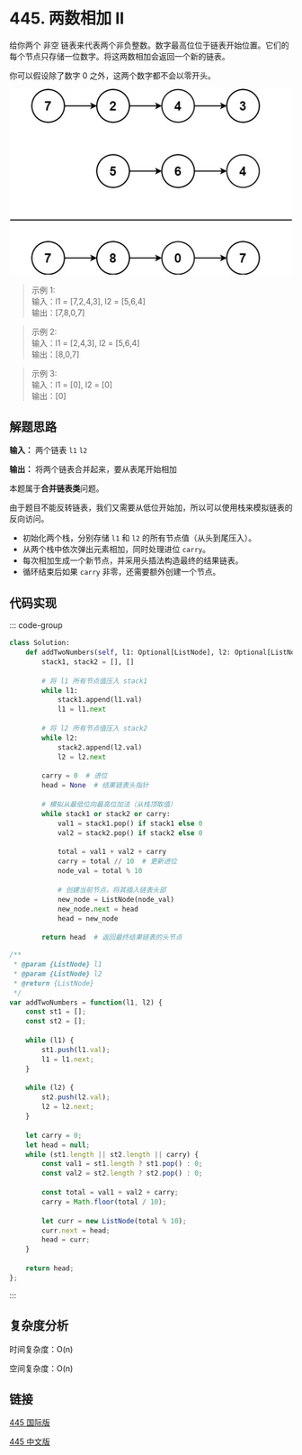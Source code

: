 # 445. 两数相加 II <Badge type="warning" text="Medium" />

给你两个 非空 链表来代表两个非负整数。数字最高位位于链表开始位置。它们的每个节点只存储一位数字。将这两数相加会返回一个新的链表。

你可以假设除了数字 0 之外，这两个数字都不会以零开头。

![445](./assets/445.png)

>示例 1:  
输入：l1 = [7,2,4,3], l2 = [5,6,4]   
输出：[7,8,0,7]

>示例 2:  
输入：l1 = [2,4,3], l2 = [5,6,4]   
输出：[8,0,7]

>示例 3:  
输入：l1 = [0], l2 = [0]   
输出：[0]

## 解题思路
**输入：** 两个链表 `l1` `l2`

**输出：** 将两个链表合并起来，要从表尾开始相加

本题属于**合并链表类**问题。

由于题目不能反转链表，我们又需要从低位开始加，所以可以使用栈来模拟链表的反向访问。

- 初始化两个栈，分别存储 `l1` 和 `l2` 的所有节点值（从头到尾压入）。
- 从两个栈中依次弹出元素相加，同时处理进位 `carry`。
- 每次相加生成一个新节点，并采用头插法构造最终的结果链表。
- 循环结束后如果 `carry` 非零，还需要额外创建一个节点。

## 代码实现

::: code-group

```python
class Solution:
    def addTwoNumbers(self, l1: Optional[ListNode], l2: Optional[ListNode]) -> Optional[ListNode]:
        stack1, stack2 = [], []

        # 将 l1 所有节点值压入 stack1
        while l1:
            stack1.append(l1.val)
            l1 = l1.next

        # 将 l2 所有节点值压入 stack2
        while l2:
            stack2.append(l2.val)
            l2 = l2.next

        carry = 0  # 进位
        head = None  # 结果链表头指针

        # 模拟从最低位向最高位加法（从栈顶取值）
        while stack1 or stack2 or carry:
            val1 = stack1.pop() if stack1 else 0
            val2 = stack2.pop() if stack2 else 0

            total = val1 + val2 + carry
            carry = total // 10  # 更新进位
            node_val = total % 10

            # 创建当前节点，将其插入链表头部
            new_node = ListNode(node_val)
            new_node.next = head
            head = new_node

        return head  # 返回最终结果链表的头节点
```

```javascript
/**
 * @param {ListNode} l1
 * @param {ListNode} l2
 * @return {ListNode}
 */
var addTwoNumbers = function(l1, l2) {
    const st1 = [];
    const st2 = [];

    while (l1) {
        st1.push(l1.val);
        l1 = l1.next;
    }

    while (l2) {
        st2.push(l2.val);
        l2 = l2.next;
    }

    let carry = 0;
    let head = null;
    while (st1.length || st2.length || carry) {
        const val1 = st1.length ? st1.pop() : 0;
        const val2 = st2.length ? st2.pop() : 0;

        const total = val1 + val2 + carry;
        carry = Math.floor(total / 10);

        let curr = new ListNode(total % 10);
        curr.next = head;
        head = curr;
    }

    return head;
};
```

:::

## 复杂度分析

时间复杂度：O(n)

空间复杂度：O(n)

## 链接

[445 国际版](https://leetcode.com/problems/add-two-numbers-ii/description/)

[445 中文版](https://leetcode.cn/problems/add-two-numbers-ii/description/)
